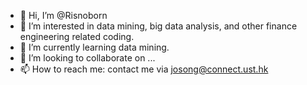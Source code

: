 - 👋 Hi, I’m @Risnoborn
- 👀 I’m interested in data mining, big data analysis, and other finance engineering related coding.
- 🌱 I’m currently learning data mining.
- 💞️ I’m looking to collaborate on ...
- 📫 How to reach me: contact me via josong@connect.ust.hk

<!---
Risnoborn/Risnoborn is a ✨ special ✨ repository because its `README.md` (this file) appears on your GitHub profile.
You can click the Preview link to take a look at your changes.
--->
